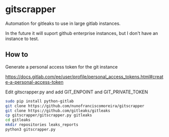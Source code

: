 # gitscrapper
Automation for gitleaks to use in large gitlab instances.

In the future it will suport github enterprise instances, but I don't have an instance to test. 

## How to

Generate a personal access token for the git instance

https://docs.gitlab.com/ee/user/profile/personal_access_tokens.html#create-a-personal-access-token

Edit gitscrapper.py and add GIT_ENPOINT and GIT_PRIVATE_TOKEN

```sh
sudo pip install python-gitlab
git clone https://github.com/nunofranciscomoreira/gitscrapper
git clone https://github.com/gitleaks/gitleaks
cp gitscrapper/gitscrapper.py gitleaks
cd gitleaks
mkdir repositories leaks_reports
python3 gitscrapper.py
```
